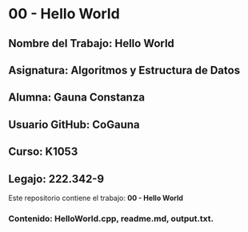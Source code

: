 # 00 - Hello World
## **Nombre del Trabajo:** Hello World
## **Asignatura:** Algoritmos y Estructura de Datos
## **Alumna:** Gauna Constanza
## **Usuario GitHub:** CoGauna
## **Curso:** K1053
## **Legajo:** 222.342-9

Este repositorio contiene el trabajo: **00 - Hello World**

### Contenido: HelloWorld.cpp, readme.md, output.txt.
